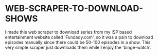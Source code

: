 # WEB-SCRAPER-TO-DOWNLOAD-SHOWS
I made this web scraper to download series from my ISP based entertainment website called 'Fundady.com', so it was a pain to download episodes manually since there could be 50-100 episodes in a show. This very simple scraper just downloads them while I enjoy the 'binge-watch'.

